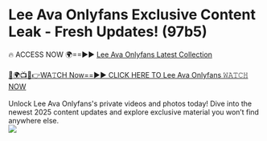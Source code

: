 # Lee Ava Onlyfans Exclusive Content Leak - Fresh Updates! (97b5)

🔥 ACCESS NOW 🌍==►► <a href="https://tinyurl.com/kvy9nzfs" rel="nofollow">Lee Ava Onlyfans Latest Collection</a>
<br><br>
[🔴🌍📺📱👉WA𝚃CH Now==►► CLICK HERE TO Lee Ava Onlyfans 𝚆𝙰𝚃𝙲𝙷 NOW](https://tinyurl.com/kvy9nzfs)
<br><br>
Unlock Lee Ava Onlyfans's private videos and photos today! Dive into the newest 2025 content updates and explore exclusive material you won’t find anywhere else.
<br>
<a href="https://tinyurl.com/kvy9nzfs" rel="nofollow" data-target="animated-image.originalLink"><img src="https://camo.githubusercontent.com/8a4f000d20f83aca3bf7ec5f350d767afa0574a8a352519fd8cfa583a6f93a33/68747470733a2f2f692e696d6775722e636f6d2f644a486b345a712e676966" data-canonical-src="https://i.imgur.com/dJHk4Zq.gif" style="max-width: 100%; display: inline-block;" data-target="animated-image.originalImage"></a>
<br>
